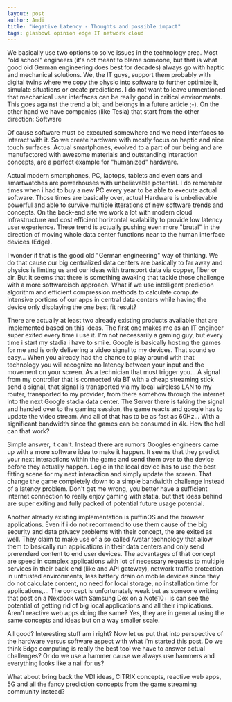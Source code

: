 ```yaml
---
layout: post
author: Andi
title: "Negative Latency - Thoughts and possible impact"
tags: glasbowl opinion edge IT network cloud
---
```


We basically use two options to solve issues in the technology area. Most "old school" engineers (it's not meant to blame someone, but that is what good old German engineering does best for decades) always go with haptic and mechanical solutions.
We, the IT guys, support them probably with digital twins where we copy the physic into software to further optimize it, simulate situations or create predictions.
I do not want to leave unmentioned that mechanical user interfaces can be really good in critical environments. This goes against the trend a bit, and belongs in a future article ;-).
On the other hand we have companies (like Tesla) that start from the other direction: Software

Of cause software must be executed somewhere and we need interfaces to interact with it. So we create hardware with mostly focus on haptic and nice touch surfaces. Actual smartphones, evolved to a part of our being and are manufactored with awesome materials and outstanding interaction concepts, are a perfect example for "humanized" hardware.

Actual modern smartphones, PC, laptops, tablets and even cars and smartwatches are powerhouses with unbelievable potential. I do remember times when i had to buy a new PC every year to be able to execute actual software. Those times are basically over, actual Hardware is unbelievable powerful and able to survive multiple itterations of new software trends and concepts. 
On the back-end site we work a lot with modern cloud infrastructure and cost efficient horizontal scalability to provide low latency user experience. These trend is actually pushing even more "brutal" in the direction of moving whole data center functions near to the human interface devices (Edge).

I wonder if that is the good old "German engineering" way of thinking. We do that cause our big centralized data centers are basically to far away and physics is limting us and our ideas with transport data via copper, fiber or air.
But it seems that there is something awaking that tackle those challenge with a more softwareisch approach. What if we use intelligent prediction algorithm and efficient compression methods to calculate compute intensive portions of our apps in central data centers while having the device only displaying the one best fit result?

There are actually at least two already existing products available that are implemented based on this ideas. The first one makes me as an IT engineer super exited every time i use it. I'm not necessarily a gaming guy, but every time i start my stadia i have to smile. Google is basically hosting the games for me and is only delivering a video signal to my devices. That sound so easy... When you already had the chance to play around with that technology you will recognize no latency between your input and the movement on your screen.
As a technician that must trigger you... A signal from my controller that is connected via BT with a cheap streaming stick send a signal, that signal is transported via my local wireless LAN to my router, transported to my provider, from there somehow through the internet into the next Google stadia data center. The Server there is taking the signal and handed over to the gaming session, the game reacts and google has to update the video stream. And all of that has to be as fast as 60Hz... With a significant bandwidth since the games can be consumed in 4k. How the hell can that work? 

Simple answer, it can't. Instead there are rumors Googles engineers came up with a more software idea to make it happen. It seems that they predict your next interactions within the game and send them over to the device before they actually happen. Logic in the local device has to use the best fitting scene for my next interaction and simply update the screen. That change the game completely down to a simple bandwidth challenge instead of a latency problem.
Don't get me wrong, you better have a sufficient internet connection to really enjoy gaming with statia, but that ideas behind are super exiting and fully packed of potential future usage potential.

Another already existing implementation is puffinOS and the browser applications. Even if i do not recommend to use them cause of the big security and data privacy problems with their concept, the are exited as well. They claim to make use of a so called Avatar technology that allow them to basically run applications in their data centers and only send prerenderd content to end user devices. The advantages of that concept are speed in complex applications with lot of necessary requests to multiple services in their back-end (like and API gateway), network traffic protection in untrusted environments, less battery drain on mobile devices since they do not calculate content, no need for local storage, no installation time for applications,... 
The concept is unfortunately weak but as someone writing that post on a Nexdock with Samsung Dex on a Note10+ is can see the potential of getting rid of big local applications and all their implications.
Aren't reactive web apps doing the same? Yes, they are in general using the same concepts and ideas but on a way smaller scale.

All good? Interesting stuff am i right? Now let us put that into perspective of the hardware versus software aspect with what i'm started this post. Do we think Edge computing is really the best tool we have to answer actual challenges? Or do we use a hammer cause we always use hammers and everything looks like a nail for us?

What about bring back the VDI ideas, CITRIX concepts, reactive web apps, 5G and all the fancy prediction concepts from the game streaming community instead?


